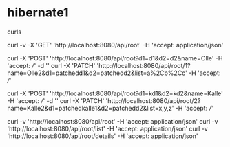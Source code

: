 # hibernate1

curls

curl -v -X 'GET' 'http://localhost:8080/api/root' -H 'accept: application/json'

curl -X 'POST' 'http://localhost:8080/api/root?d1=d1&d2=d2&name=Olle' -H 'accept: */*' -d ''
curl -X 'PATCH' 'http://localhost:8080/api/root/1?name=Olle2&d1=patchedd1&d2=patchedd2&list=a%2Cb%2Cc' -H 'accept: */*'



curl -X 'POST' 'http://localhost:8080/api/root?d1=kd1&d2=kd2&name=Kalle' -H 'accept: */*'  -d ''
curl -X 'PATCH' 'http://localhost:8080/api/root/2?name=Kalle2&d1=patchedkalle1&d2=patchedd2&list=x,y,z' -H 'accept: */*'


curl -v 'http://localhost:8080/api/root' -H 'accept: application/json'
curl -v  'http://localhost:8080/api/root/list' -H 'accept: application/json'
curl -v  'http://localhost:8080/api/root/details' -H 'accept: application/json'
